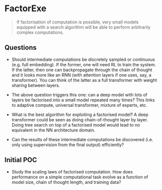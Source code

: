 # FactorExe

> If factorisation of computation is possible, very small models equipped with a search algorithm will be able to perform arbitrarily complex computations.

## Questions

- Should intermediate computations be discretely sampled or continuous (e.g. full embedding). If the former, one will need RL to train the system. If the latter, then one can backpropagate through the chain of thought and it looks more like an RNN (with attention layers if one uses, say, a transformer). You can think of the latter as a full transformer with weight sharing between layers.

- The above question triggers this one: can a deep model with lots of layers be factorised into a small model repeated many times? This links to adaptive compute, universal transformer, mixture of experts, etc.

- What is the best algorithm for exploiting a factorised model? A deep transformer could be seen as doing chain-of-thought layer by layer. Doing tree search on top of a factorised model would lead to no equivalent in the NN architecture domain.

- Can the results of these intermediate computations be discovered (i.e. only using supervision from the final output) efficiently?

## Initial POC

- Study the scaling laws of factorised computation. How does performance on a simple computational task evolve as a function of model size, chain of thought length, and training data?
